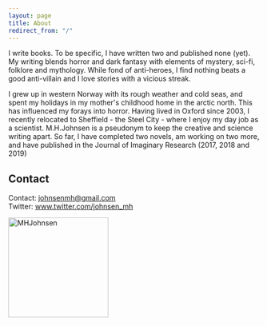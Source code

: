 ```yaml
---
layout: page
title: About
redirect_from: "/"
---
```

I write books. To be specific, I have written two and published none (yet). My writing blends horror and dark fantasy with elements of mystery, sci-fi, folklore and mythology. 	While fond of anti-heroes, I find nothing beats a good anti-villain and I love stories with a vicious streak. 

I grew up in western Norway with its rough weather and cold seas, and spent my holidays in my mother's childhood home in the arctic north. This has influenced my forays into horror. Having lived in Oxford since 2003, I recently relocated to Sheffield - the Steel City - where I enjoy my day job as a scientist. M.H.Johnsen is a pseudonym to keep the creative and science writing apart. So far, I have completed two novels, am working on two more, and have published in the Journal of Imaginary Research (2017, 2018 and 2019)
## Contact
  

Contact: <johnsenmh@gmail.com><br>
Twitter: <a href="https://twitter.com/johnsen_mh">www.twitter.com/johnsen_mh</a><br>
 
<img src="/images/avatar.jpg" alt="MHJohnsen" align="middle" style="width: 200px;"/> 
